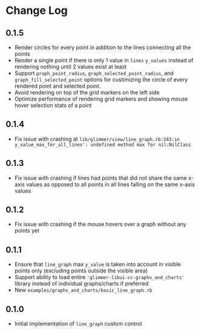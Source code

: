 # Change Log

## 0.1.5

- Render circles for every point in addition to the lines connecting all the points
- Render a single point if there is only 1 value in `lines` `y_values` instead of rendering nothing until 2 values exist at least
- Support `graph_point_radius`, `graph_selected_point_radius`, and `graph_fill_selected_point` options for custimizing the circle of every rendered point and selected point.
- Avoid rendering on top of the grid markers on the left side
- Optimize performance of rendering grid markers and showing mouse hover selection stats of a point

## 0.1.4

- Fix issue with crashing at `lib/glimmer/view/line_graph.rb:243:in y_value_max_for_all_lines': undefined method max for nil:NilClass`

## 0.1.3

- Fix issue with crashing if lines had points that did not share the same x-axis values as opposed to all points in all lines falling on the same x-axis values

## 0.1.2

- Fix issue with crashing if the mouse hovers over a graph without any points yet

## 0.1.1

- Ensure that `line_graph` max `y_value` is taken into account in visible points only (excluding points outside the visible area)
- Support ability to load entire `'glimmer-libui-cc-graphs_and_charts'` library instead of individual graphs/charts if preferred
- New `examples/graphs_and_charts/basic_line_graph.rb`

## 0.1.0

- Initial implementation of `line_graph` custom control
